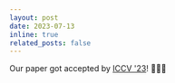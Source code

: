 ```yaml
---
layout: post
date: 2023-07-13
inline: true
related_posts: false
---
```


Our paper got accepted by [ICCV '23](https://iccv2023.thecvf.com/)! :tada::tada::tada:
